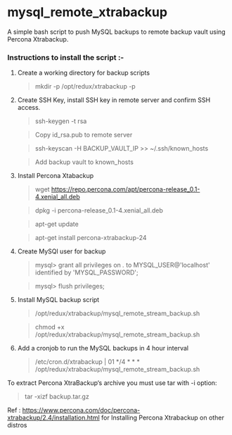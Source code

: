 # mysql_remote_xtrabackup

A simple bash script to push MySQL backups to remote backup vault using Percona Xtrabackup. 


### Instructions to install the script :-

1. Create a working directory for backup scripts
   > mkdir -p /opt/redux/xtrabackup -p

2. Create SSH Key, install SSH key in remote server and confirm SSH access.

   > ssh-keygen -t rsa
   
   > Copy id_rsa.pub to remote server
    
   > ssh-keyscan -H BACKUP_VAULT_IP  >> ~/.ssh/known_hosts

   > Add backup vault to known_hosts

3. Install Percona Xtabackup

   > wget https://repo.percona.com/apt/percona-release_0.1-4.xenial_all.deb

   > dpkg -i percona-release_0.1-4.xenial_all.deb

   > apt-get update

   > apt-get install percona-xtrabackup-24


4. Create MySQl user for backup

   > mysql> grant all privileges on *.* to MYSQL_USER@'localhost' identified by 'MYSQL_PASSWORD';
   
   > mysql> flush privileges;

5. Install MySQL backup script

   > /opt/redux/xtrabackup/mysql_remote_stream_backup.sh
   
   > chmod +x   /opt/redux/xtrabackup/mysql_remote_stream_backup.sh
    
6. Add a cronjob to run the MySQL backups in 4 hour interval

   > /etc/cron.d/xtrabackup | 01 */4 * * *   /opt/redux/xtrabackup/mysql_remote_stream_backup.sh

To extract Percona XtraBackup‘s archive you must use tar with -i option:

  > tar -xizf backup.tar.gz

Ref : https://www.percona.com/doc/percona-xtrabackup/2.4/installation.html for Installing Percona Xtrabackup on other distros
